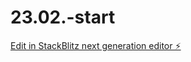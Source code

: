 # 23.02.-start

[Edit in StackBlitz next generation editor ⚡️](https://stackblitz.com/~/github.com/sonja-ops/23.02.-start)